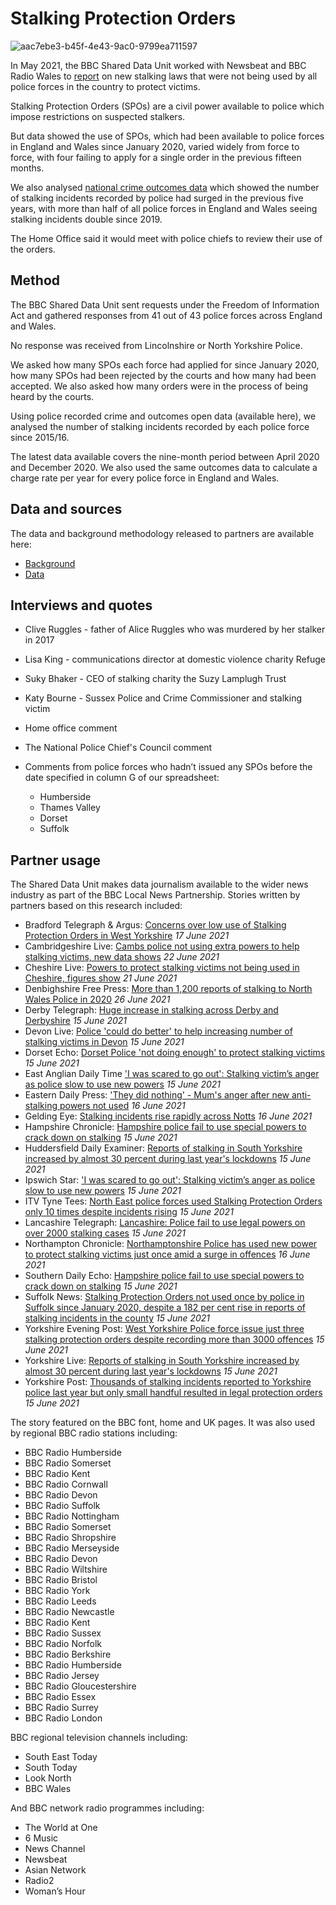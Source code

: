 # Stalking Protection Orders

![aac7ebe3-b45f-4e43-9ac0-9799ea711597](https://user-images.githubusercontent.com/74192940/122537014-0c10f900-d01d-11eb-8034-0bcf902147ab.png)

In May 2021, the BBC Shared Data Unit worked with Newsbeat and BBC Radio Wales to [report](https://www.bbc.co.uk/news/uk-57384615) on new stalking laws that were not being used by all police forces in the country to protect victims. 

Stalking Protection Orders (SPOs) are a civil power available to police which impose restrictions on suspected stalkers. 

But data showed the use of SPOs, which had been available to police forces in England and Wales since January 2020, varied widely from force to force, with four failing to apply for a single order in the previous fifteen months. 

We also analysed [national crime outcomes data](https://www.gov.uk/government/statistics/police-recorded-crime-open-data-tables) which showed the number of stalking incidents recorded by police had surged in the previous five years, with more than half of all police forces in England and Wales seeing stalking incidents double since 2019.

The Home Office said it would meet with police chiefs to review their use of the orders.


## Method

The BBC Shared Data Unit sent requests under the Freedom of Information Act and gathered responses from 41 out of 43 police forces across England and Wales.

No response was received from Lincolnshire or North Yorkshire Police.

We asked how many SPOs each force had applied for since January 2020, how many SPOs had been rejected by the courts and how many had been accepted. We also asked how many orders were in the process of being heard by the courts.

Using police recorded crime and outcomes open data (available here), we analysed the number of stalking incidents recorded by each police force since 2015/16. 

The latest data available covers the nine-month period between April 2020 and December 2020. We also used the same outcomes data to calculate a charge rate per year for every police force in England and Wales.

## Data and sources

The data and background methodology released to partners are available here:

* [Background](https://docs.google.com/document/d/1Ccxn06JZIH4RMF-G1AYQ6eMiuhhPc77VZzTgA6XJeuQ/edit)
* [Data](https://docs.google.com/spreadsheets/u/1/d/1WKpziXxxfOuJ5B6lJ6pTfRqI0svZb-WCnjDNMFjuEn4/edit?usp=drive_web&ouid=106245216815731294258)


## Interviews and quotes

* Clive Ruggles - father of Alice Ruggles who was murdered by her stalker in 2017
* Lisa King - communications director at domestic violence charity Refuge
* Suky Bhaker - CEO of stalking charity the Suzy Lamplugh Trust
* Katy Bourne - Sussex Police and Crime Commissioner and stalking victim
* Home office comment
* The National Police Chief's Council comment
* Comments from police forces who hadn’t issued any SPOs before the date specified in column G of our spreadsheet:

  * Humberside
  * Thames Valley
  * Dorset
  * Suffolk

## Partner usage

The Shared Data Unit makes data journalism available to the wider news industry as part of the BBC Local News Partnership. Stories written by partners based on this research included:

* Bradford Telegraph & Argus: [Concerns over low use of Stalking Protection Orders in West Yorkshire](https://www.thetelegraphandargus.co.uk/news/19376883.concerns-low-use-stalking-protection-orders-west-yorkshire/) *17 June 2021*
* Cambridgeshire Live: [Cambs police not using extra powers to help stalking victims, new data shows](https://www.cambridge-news.co.uk/news/cambridge-news/cambs-police-not-using-extra-20820892) *22 June 2021*
* Cheshire Live: [Powers to protect stalking victims not being used in Cheshire, figures show](https://www.cheshire-live.co.uk/news/chester-cheshire-news/powers-protect-stalking-victims-not-20851872) *21 June 2021*
* Denbighshire Free Press: [More than 1,200 reports of stalking to North Wales Police in 2020](https://www.denbighshirefreepress.co.uk/news/19401205.1-200-reports-stalking-north-wales-police-2020/) *26 June 2021*
* Derby Telegraph: [Huge increase in stalking across Derby and Derbyshire](https://www.derbytelegraph.co.uk/news/derbyshire-police-not-using-stalking-5523734) *15 June 2021*
* Devon Live: [Police 'could do better' to help increasing number of stalking victims in Devon](https://www.devonlive.com/news/devon-news/police-could-better-help-increasing-5530766) *15 June 2021*
* Dorset Echo: [Dorset Police 'not doing enough' to protect stalking victims](https://www.dorsetecho.co.uk/news/19372410.dorset-police-not-enough-protect-stalking-victims/) *15 June 2021*
* East Anglian Daily Time ['I was scared to go out': Stalking victim’s anger as police slow to use new powers](https://www.eadt.co.uk/news/crime/stalking-orders-issued-in-suffolk-8056668) *15 June 2021*
* Eastern Daily Press: ['They did nothing' - Mum's anger after new anti-stalking powers not used](https://www.eadt.co.uk/news/crime/norfolk-police-ridiculous-failure-stalking-protection-orders-8060318) *16 June 2021*
* Gelding Eye: [Stalking incidents rise rapidly across Notts](https://www.gedlingeye.co.uk/nottinghamshire/stalking-incidents-rise-rapidly-across-notts/) *16 June 2021*
* Hampshire Chronicle: [Hampshire police fail to use special powers to crack down on stalking](https://www.hampshirechronicle.co.uk/news/crime/19372518.hampshire-police-fail-use-special-powers-crack-stalking/) *15 June 2021*
* Huddersfield Daily Examiner: [Reports of stalking in South Yorkshire increased by almost 30 percent during last year's lockdowns](https://www.examinerlive.co.uk/news/local-news/reports-stalking-south-yorkshire-increased-20814113) *15 June 2021*
* Ipswich Star: ['I was scared to go out': Stalking victim’s anger as police slow to use new powers](https://www.ipswichstar.co.uk/news/crime/stalking-orders-issued-in-suffolk-8056668) *15 June 2021*
* ITV Tyne Tees: [North East police forces used Stalking Protection Orders only 10 times despite incidents rising](https://www.itv.com/news/tyne-tees/2021-06-15/north-east-police-forces-used-stalking-protection-orders-only-10-times-despite-incidents-rising) *15 June 2021*
* Lancashire Telegraph: [Lancashire: Police fail to use legal powers on over 2000 stalking cases](https://www.lancashiretelegraph.co.uk/news/19365965.lancashire-police-fail-use-legal-powers-2000-stalking-cases/?ref=rss) *15 June 2021*
* Northampton Chronicle: [Northamptonshire Police has used new power to protect stalking victims just once amid a surge in offences](https://www.northamptonchron.co.uk/news/crime/northamptonshire-police-has-used-new-power-to-protect-stalking-victims-just-once-amid-a-surge-in-offences-3275689) *16 June 2021*
* Southern Daily Echo: [Hampshire police fail to use special powers to crack down on stalking](https://www.dailyecho.co.uk/news/crime/19372136.hampshire-police-fail-use-special-powers-crack-stalking/) *15 June 2021*
* Suffolk News: [Stalking Protection Orders not used once by police in Suffolk since January 2020, despite a 182 per cent rise in reports of stalking incidents in the county](https://www.suffolknews.co.uk/ipswich/news/new-legal-power-to-protect-stalking-victims-not-used-once-by-9203262/) *15 June 2021*
* Yorkshire Evening Post: [West Yorkshire Police force issue just three stalking protection orders despite recording more than 3000 offences](https://www.yorkshireeveningpost.co.uk/news/crime/west-yorkshire-police-force-issue-just-three-stalking-protection-orders-despite-recording-more-than-3000-offences-3272767) *15 June 2021*
* Yorkshire Live: [Reports of stalking in South Yorkshire increased by almost 30 percent during last year's lockdowns](https://www.examinerlive.co.uk/news/local-news/reports-stalking-south-yorkshire-increased-20814113) *15 June 2021*
* Yorkshire Post: [Thousands of stalking incidents reported to Yorkshire police last year but only small handful resulted in legal protection orders](https://www.yorkshirepost.co.uk/news/crime/thousands-of-stalking-incidents-reported-to-yorkshire-police-last-year-but-only-small-handful-resulted-in-legal-protection-orders-3272732) *15 June 2021*

The story featured on the BBC font, home and UK pages. It was also used by regional BBC radio stations including:

* BBC Radio Humberside
* BBC Radio Somerset
* BBC Radio Kent
* BBC Radio Cornwall 
* BBC Radio Devon 
* BBC Radio Suffolk
* BBC Radio Nottingham
* BBC Radio Somerset
* BBC Radio Shropshire
* BBC Radio Merseyside
* BBC Radio Devon
* BBC Radio Wiltshire
* BBC Radio Bristol
* BBC Radio York
* BBC Radio Leeds
* BBC Radio Newcastle
* BBC Radio Kent 
* BBC Radio Sussex
* BBC Radio Norfolk
* BBC Radio Berkshire
* BBC Radio Humberside
* BBC Radio Jersey
* BBC Radio Gloucestershire
* BBC Radio Essex
* BBC Radio Surrey
* BBC Radio London

BBC regional television channels including:

* South East Today
* South Today
* Look North
* BBC Wales

And BBC network radio programmes including:

* The World at One
* 6 Music
* News Channel
* Newsbeat
* Asian Network
* Radio2
* Woman’s Hour











































